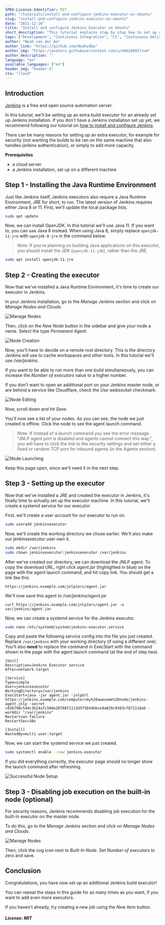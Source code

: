 ```yaml
---
SPDX-License-Identifier: MIT
path: "/tutorials/install-and-configure-jenkins-executor-on-ubuntu"
slug: "install-and-configure-jenkins-executor-on-ubuntu"
date: "2021-12-26"
title: "Install and configure Jenkins Executor on Ubuntu"
short_description: "This tutorial explains step by step how to set up an extra executor for the Jenkins automation platform on Ubuntu."
tags: ["Development", "Continuous Integration", "CI", "Continuous Delivery", "CD", "CI/CD", "Ubuntu", "Executor"]
author: "Noah van der Aa"
author_link: "https://github.com/NoahvdAa"
author_img: "https://avatars.githubusercontent.com/u/44026893?v=4"
author_description: ""
language: "en"
available_languages: ["en"]
header_img: "header-5"
cta: "cloud"
---
```


## Introduction

[Jenkins](https://www.jenkins.io/) is a free and open source automation server.

In this tutorial, we'll be setting up an extra build executor for an already set up Jenkins installation. If you don't have a Jenkins installation set up yet, we recommend following our tutorial on [how to install and configure Jenkins](/tutorials/install-and-configure-jenkins-on-ubuntu).

There can be many reasons for setting up an extra executor, for example for security (not wanting the builds to be ran on the same machine that also handles jenkins authentication), or simply to add more capacity.

**Prerequisites**

- a cloud server
- a Jenkins installation, set up on a different machine

## Step 1 - Installing the Java Runtime Environment

Just like Jenkins itself, Jenkins executors also require a Java Runtime Environment, JRE for short, to run. The latest version of Jenkins requires either Java 8 or 11.
First, we'll update the local package lists.

```bash
sudo apt update
```

Now, we can install OpenJDK. In this tutorial we'll use Java 11. If you want to, you can use Java 8 instead. When using Java 8, simply replace `openjdk-11-jre` with `openjdk-8-jre` in the command below.

> Note: If you're planning on building Java applications on this executor, you should install the JDK (`openjdk-11-jdk`), rather than the JRE.

```bash
sudo apt install openjdk-11-jre
```

## Step 2 - Creating the executor

Now that we've installed a Java Runtime Environment, it's time to create our executor in Jenkins.

In your Jenkins installation, go to the *Manage Jenkins* section and click on *Manage Nodes and Clouds*.

![Manage Nodes](images/manage_nodes.png)

Then, click on the *New Node* button in the sidebar and give your node a name. Select the type *Permanent Agent*.

![Node Creation](images/node_creation.png)

Now, you'll have to decide on a remote root directory. This is the directory Jenkins will use to cache workspaces and other tools. In this tutorial we'll use */var/jenkins*.

If you want to be able to run more than one build simultaneously, you can increase the *Number of executors* value to a higher number.

If you don't want to open an additional port on your Jenkins master node, or are behind a service like Cloudflare, check the *Use websocket* checkmark.

![Node Editing](images/node_editing.png)

Now, scroll down and hit *Save*.

You'll now see a list of your nodes. As you can see, the node we just created is offline. Click the node to see the agent launch command.

> Note: If instead of a launch command you see the error message "JNLP agent port is disabled and agents cannot connect this way.", you will have to click the link to the security settings and set either a fixed or random TCP port for inbound agents (in the Agents section).

![Node Launching](images/node_launching.png)

Keep this page open, since we'll need it in the next step.

## Step 3 - Setting up the executor

Now that we've installed a JRE and created the executor in Jenkins, it's finally time to actually set up the executor machine. In this tutorial, we'll create a systemd service for our executor.

First, we'll create a user account for our executor to run on.

```bash
sudo useradd jenkinsexecutor
```

Now, we'll create the working directory we chose earlier. We'll also make our jenkinsexecutor user own it.

```bash
sudo mkdir /var/jenkins
sudo chown jenkinsexecutor:jenkinsexecutor /var/jenkins
```

After we've created our directory, we can download the JNLP agent. To copy the download URL, right click *agent.jar* (highlighted in blue) on the page with the agent launch command, and hit copy link. You should get a link like this:

```
https://jenkins.example.com/jnlpJars/agent.jar
```

We'll now save this agent to */var/jenkins/agent.jar*

```
curl https://jenkins.example.com/jnlpJars/agent.jar -o var/jenkins/agent.jar
```

Now, we can create a systemd service for the Jenkins executor.

```bash
sudo nano /etc/systemd/system/jenkins-executor.service
```

Copy and paste the following service config into the file you just created. Replace `/var/jenkins` with your working directory (if using a different one). You'll also **need** to replace the command in ExecStart with the command shown in the page with the agent launch command (at the end of step two).

```
[Unit]
Description=Jenkins Executor service
After=network.target

[Service]
Type=simple
User=jenkinsexecutor
WorkingDirectory=/var/jenkins
ExecStart=java -jar agent.jar -jnlpUrl https://jenkins.example.com/computer/my%20awesome%20node/jenkins-agent.jnlp -secret c036798c544c3b24afc50de20768f1113d5f5b44bbceda029c9383cf871118ab -workDir "/var/jenkins"
Restart=on-failure
RestartSec=30s

[Install]
WantedBy=multi-user.target
```

Now, we can start the systemd service we just created.

```bash
sudo systemctl enable --now jenkins-executor
```

If you did everything correctly, the executor page should no longer show the launch command after refreshing.

![Successful Node Setup](images/node_finished.png)

## Step 3 - Disabling job execution on the built-in node (optional)

For security reasons, Jenkins recommends disabling job execution for the built-in executor on the master node.

To do this, go to the *Manage Jenkins* section and click on *Manage Nodes and Clouds*.

![Manage Nodes](images/manage_nodes.png)

Then, click the cog icon next to *Built-In Node*. Set *Number of executors* to zero and save.

## Conclusion

Congratulations, you have now set up an additional Jenkins build executor!

You can repeat the steps in this guide for as many times as you want, if you want to add even more executors.

If you haven't already, try creating a new job using the *New Item* button.

##### License: MIT

<!--

Contributor's Certificate of Origin

By making a contribution to this project, I certify that:

(a) The contribution was created in whole or in part by me and I have
    the right to submit it under the license indicated in the file; or

(b) The contribution is based upon previous work that, to the best of my
    knowledge, is covered under an appropriate license and I have the
    right under that license to submit that work with modifications,
    whether created in whole or in part by me, under the same license
    (unless I am permitted to submit under a different license), as
    indicated in the file; or

(c) The contribution was provided directly to me by some other person
    who certified (a), (b) or (c) and I have not modified it.

(d) I understand and agree that this project and the contribution are
    public and that a record of the contribution (including all personal
    information I submit with it, including my sign-off) is maintained
    indefinitely and may be redistributed consistent with this project
    or the license(s) involved.

Signed-off-by: Noah van der Aa <ndvdaa@gmail.com>

-->
